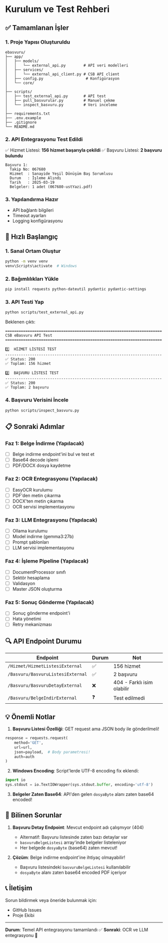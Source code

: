 # Kurulum ve Test Rehberi

## ✅ Tamamlanan İşler

### 1. Proje Yapısı Oluşturuldu

```
ebasvuru/
├── app/
│   ├── models/
│   │   └── external_api.py        # API veri modelleri
│   ├── services/
│   │   └── external_api_client.py # CSB API client
│   ├── config.py                   # Konfigürasyon
│   └── core/
│
├── scripts/
│   ├── test_external_api.py       # API test
│   ├── pull_basvurular.py         # Manuel çekme
│   └── inspect_basvuru.py         # Veri inceleme
│
├── requirements.txt
├── .env.example
├── .gitignore
└── README.md
```

### 2. API Entegrasyonu Test Edildi

✅ Hizmet Listesi: **156 hizmet başarıyla çekildi**
✅ Başvuru Listesi: **2 başvuru bulundu**

```
Başvuru 1:
  Takip No: 067680
  Hizmet  : Sanayide Yeşil Dönüşüm Baş Sorumlusu
  Durum   : İşleme Alındı
  Tarih   : 2025-03-19
  Belgeler: 1 adet (067680-ustYazi.pdf)
```

### 3. Yapılandırma Hazır

- API bağlantı bilgileri
- Timeout ayarları
- Logging konfigürasyonu

## 🚀 Hızlı Başlangıç

### 1. Sanal Ortam Oluştur

```bash
python -m venv venv
venv\Scripts\activate  # Windows
```

### 2. Bağımlılıkları Yükle

```bash
pip install requests python-dateutil pydantic pydantic-settings
```

### 3. API Testi Yap

```bash
python scripts/test_external_api.py
```

Beklenen çıktı:
```
======================================================================
CSB eBasvuru API Test
======================================================================

1️⃣  HİZMET LİSTESİ TEST
----------------------------------------------------------------------
✅ Status: 200
✅ Toplam: 156 hizmet

2️⃣  BAŞVURU LİSTESİ TEST
----------------------------------------------------------------------
✅ Status: 200
✅ Toplam: 2 başvuru
```

### 4. Başvuru Verisini İncele

```bash
python scripts/inspect_basvuru.py
```

## 📋 Sonraki Adımlar

### Faz 1: Belge İndirme (Yapılacak)

- [ ] Belge indirme endpoint'ini bul ve test et
- [ ] Base64 decode işlemi
- [ ] PDF/DOCX dosya kaydetme

### Faz 2: OCR Entegrasyonu (Yapılacak)

- [ ] EasyOCR kurulumu
- [ ] PDF'den metin çıkarma
- [ ] DOCX'ten metin çıkarma
- [ ] OCR servisi implementasyonu

### Faz 3: LLM Entegrasyonu (Yapılacak)

- [ ] Ollama kurulumu
- [ ] Model indirme (gemma3:27b)
- [ ] Prompt şablonları
- [ ] LLM servisi implementasyonu

### Faz 4: İşleme Pipeline (Yapılacak)

- [ ] DocumentProcessor sınıfı
- [ ] Sektör hesaplama
- [ ] Validasyon
- [ ] Master JSON oluşturma

### Faz 5: Sonuç Gönderme (Yapılacak)

- [ ] Sonuç gönderme endpoint'i
- [ ] Hata yönetimi
- [ ] Retry mekanizması

## 🔍 API Endpoint Durumu

| Endpoint | Durum | Not |
|----------|-------|-----|
| `/Hizmet/HizmetListesiExternal` | ✅ | 156 hizmet |
| `/Basvuru/BasvuruListesiExternal` | ✅ | 2 başvuru |
| `/Basvuru/BasvuruDetayExternal` | ❌ | 404 - Farklı isim olabilir |
| `/Basvuru/BelgeIndirExternal` | ❓ | Test edilmedi |

## 💡 Önemli Notlar

1. **Başvuru Listesi Özelliği**: GET request ama JSON body ile gönderilmeli!

```python
response = requests.request(
    method='GET',
    url=url,
    json=payload,  # Body parametresi!
    auth=auth
)
```

2. **Windows Encoding**: Script'lerde UTF-8 encoding fix eklendi:

```python
import io
sys.stdout = io.TextIOWrapper(sys.stdout.buffer, encoding='utf-8')
```

3. **Belgeler Zaten Base64**: API'den gelen `dosyaByte` alanı zaten base64 encoded!

## 🐛 Bilinen Sorunlar

1. **Başvuru Detay Endpoint**: Mevcut endpoint adı çalışmıyor (404)
   - Alternatif: Başvuru listesinde zaten bazı detaylar var
   - `basvuruBelgeListesi` array'inde belgeler listeleniyor
   - Her belgede `dosyaByte` (base64) zaten mevcut!

2. **Çözüm**: Belge indirme endpoint'ine ihtiyaç olmayabilir!
   - Başvuru listesindeki `basvuruBelgeListesi` kullanılabilir
   - `dosyaByte` alanı zaten base64 encoded PDF içeriyor

## 📞 İletişim

Sorun bildirmek veya öneride bulunmak için:
- GitHub Issues
- Proje Ekibi

---

**Durum**: Temel API entegrasyonu tamamlandı ✅
**Sonraki**: OCR ve LLM entegrasyonu 🚀

